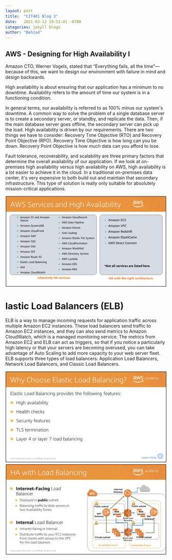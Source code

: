 ```yaml
---
layout: post
title:  "CIT481 Blog 3"
date:   2021-03-12 19:51:41 -0700
categories: jekyll blogs
author: "Behzad"
---
```


## AWS - Designing for High Availability I

Amazon CTO, Werner Vogels, stated that “Everything fails, all the time”—because of this, we want to design our environment with failure in mind and design backwards.

High availability is about ensuring that our application has a minimum to no downtime. Availability refers to the amount of time our system is in a functioning condition.  

In general terms, our availability is referred to as 100% minus our system's downtime.
A common way to solve the problem of a single database server is to create a secondary server, or standby, and replicate the data. Then, if the main database server goes offline, the secondary server can pick up the load. High availability is driven by our requirements. There are two things we have to consider: Recovery Time Objective (RTO) and Recovery Point Objective (RPO). Recovery Time Objective is how long can you be down. Recovery Point Objective is how much data can you afford to lose.

Fault tolerance, recoverability, and scalability are three primary factors that determine the overall availability of our application. If we look at on-premises high availability versus high availability on AWS, high availability is a lot easier to achieve it in the cloud. In a traditional on-premises data center, it's very expensive to both build out and maintain that secondary infrastructure. This type of solution is really only suitable for absolutely mission-critical applications.

<img src="https://raw.githubusercontent.com/behzad765/cit481/481-pages/assets/images/servicesHV.JPG" alt="Sevices High Availibility">

# lastic Load Balancers (ELB)
ELB is a way to manage incoming requests for application traffic across multiple Amazon EC2 instances. These load balancers send traffic to Amazon EC2 instances, and they can also send metrics to Amazon CloudWatch, which is a managed monitoring service. The metrics from Amazon EC2 and ELB can act as triggers, so that if you notice a particularly high latency or that your servers are becoming overused, you can take advantage of Auto Scaling to add more capacity to your web server fleet. ELB supports three types of load balancers: Application Load Balancers, Network Load Balancers, and Classic Load Balancers. 

<img src="https://raw.githubusercontent.com/behzad765/cit481/481-pages/assets/images/WhyELB.png" alt="Why ELB">

<img src="https://raw.githubusercontent.com/behzad765/cit481/481-pages/assets/images/HAwithELB.png" alt="HA with Load Balancing">